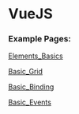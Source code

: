 # VueJS

### Example Pages:
[Elements_Basics](https://antonioloureiro.github.io/VueJS.jl/Elements_Basics.html)
 

[Basic_Grid](https://antonioloureiro.github.io/VueJS.jl/Basic_Grid.html)
 

[Basic_Binding](https://antonioloureiro.github.io/VueJS.jl/Basic_Binding.html)
 

[Basic_Events](https://antonioloureiro.github.io/VueJS.jl/Basic_Events.html)
 

